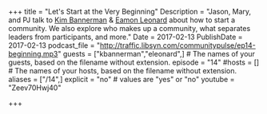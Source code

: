 +++
title = "Let's Start at the Very Beginning"
Description = "Jason, Mary, and PJ talk to [Kim Bannerman](http://twitter.com/kmbannerman) & [Eamon Leonard](http://twitter.com/eamonleonard) about how to start a community. We also explore who makes up a community, what separates leaders from participants, and more."
Date = 2017-02-13
PublishDate = 2017-02-13
podcast_file = "http://traffic.libsyn.com/communitypulse/ep14-beginning.mp3"
guests = ["kbannerman","eleonard",] # The names of your guests, based on the filename without extension.
episode = "14"
#hosts = [] # The names of your hosts, based on the filename without extension.
aliases = ["/14",]
explicit = "no" # values are "yes" or "no"
youtube = "Zeev70Hwj40"

+++


